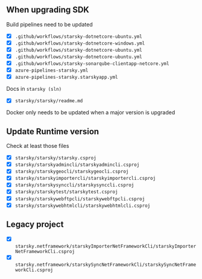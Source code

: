 

## When upgrading SDK

Build pipelines need to be updated

 - [x] `.github/workflows/starsky-dotnetcore-ubuntu.yml`
 - [x] `.github/workflows/starsky-dotnetcore-windows.yml `
 - [x] `.github/workflows/starsky-dotnetcore-ubuntu.yml`
 - [x] `.github/workflows/starsky-dotnetcore-ubuntu.yml`
 - [x] `.github/workflows/starsky-sonarqube-clientapp-netcore.yml`
 - [x] `azure-pipelines-starsky.yml`
 - [x] `azure-pipelines-starsky.starskyapp.yml`

Docs in `starsky (sln)`
 - [x] `starsky/starsky/readme.md`

Docker only needs to be updated when a major version is upgraded

## Update Runtime version
Check at least those files

 - [x] `starsky/starsky/starsky.csproj`
 - [x] `starsky/starskyadmincli/starskyadmincli.csproj`
 - [x] `starsky/starskygeocli/starskygeocli.csproj`
 - [x] `starsky/starskyimportercli/starskyimportercli.csproj`
 - [x] `starsky/starskysynccli/starskysynccli.csproj`
 - [x] `starsky/starskytest/starskytest.csproj`
 - [x] `starsky/starskywebftpcli/starskywebftpcli.csproj`
 - [x] `starsky/starskywebhtmlcli/starskywebhtmlcli.csproj`

## Legacy project
 - [x] `starsky.netframework/starskyImporterNetFrameworkCli/starskyImporterNetFrameworkCli.csproj`
 - [x] `starsky.netframework/starskySyncNetFrameworkCli/starskySyncNetFrameworkCli.csproj`
